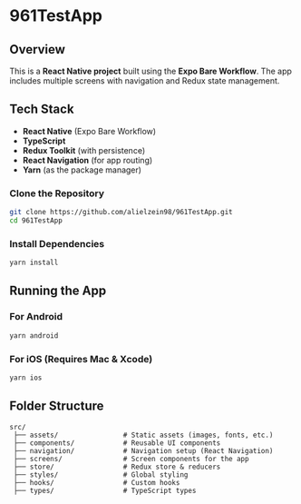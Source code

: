 # **961TestApp**

## **Overview**
This is a **React Native project** built using the **Expo Bare Workflow**. The app includes multiple screens with navigation and Redux state management. 

## **Tech Stack**
- **React Native** (Expo Bare Workflow)
- **TypeScript**
- **Redux Toolkit** (with persistence)
- **React Navigation** (for app routing)
- **Yarn** (as the package manager)


### **Clone the Repository**
```sh
git clone https://github.com/alielzein98/961TestApp.git
cd 961TestApp
```

### **Install Dependencies**
```sh
yarn install
```

## **Running the App**
### **For Android**
```sh
yarn android
```

### **For iOS** (Requires Mac & Xcode)
```sh
yarn ios
```

## **Folder Structure**
```
src/
 ├── assets/                # Static assets (images, fonts, etc.)
 ├── components/            # Reusable UI components
 ├── navigation/            # Navigation setup (React Navigation)
 ├── screens/               # Screen components for the app
 ├── store/                 # Redux store & reducers
 ├── styles/                # Global styling
 ├── hooks/                 # Custom hooks
 ├── types/                 # TypeScript types
```

